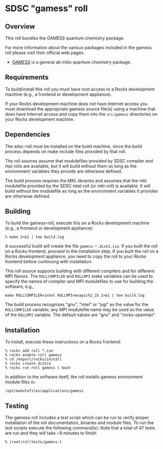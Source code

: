 # SDSC "gamess" roll

## Overview

This roll bundles the GAMESS quantum chemistry package.

For more information about the various packages included in the gamess roll please visit their official web pages:

- <a href="http://www.msg.chem.iastate.edu/GAMESS/" target="_blank">GAMESS</a> is a general ab initio quantum chemistry package.


## Requirements

To build/install this roll you must have root access to a Rocks development
machine (e.g., a frontend or development appliance).

If your Rocks development machine does *not* have Internet access you must
download the appropriate gamess source file(s) using a machine that does
have Internet access and copy them into the `src/gamess` directories on your
Rocks development machine.


## Dependencies

The sdsc-roll must be installed on the build machine, since the build process
depends on make include files provided by that roll.

The roll sources assume that modulefiles provided by SDSC compiler and mpi
rolls are available, but it will build without them as long as the environment
variables they provide are otherwise defined.

The build process requires the MKL libraries and assumes that the mkl
modulefile provided by the SDSC intel-roll (or mkl-roll) is available.  It will
build without the modulefile as long as the environment variables it provides
are otherwise defined.


## Building

To build the gamess-roll, execute this on a Rocks development
machine (e.g., a frontend or development appliance):

```shell
% make 2>&1 | tee build.log
```

A successful build will create the file `gamess-*.disk1.iso`.  If you built the
roll on a Rocks frontend, proceed to the installation step. If you built the
roll on a Rocks development appliance, you need to copy the roll to your Rocks
frontend before continuing with installation.

This roll source supports building with different compilers and for different
MPI flavors.  The `ROLLCOMPILER` and `ROLLMPI` make variables can be used to
specify the names of compiler and MPI modulefiles to use for building the
software, e.g.,

```shell
make ROLLCOMPILER=intel ROLLMPI=mvapich2_ib 2>&1 | tee build.log
```

The build process recognizes "gnu", "intel" or "pgi" as the value for the
`ROLLCOMPILER` variable; any MPI modulefile name may be used as the value of
the `ROLLMPI` variable.  The default values are "gnu" and "rocks-openmpi".


## Installation

To install, execute these instructions on a Rocks frontend:

```shell
% rocks add roll *.iso
% rocks enable roll gamess
% cd /export/rocks/install
% rocks create distro
% rocks run roll gamess | bash
```

In addition to the software itself, the roll installs gamess environment
module files in:

```shell
/opt/modulefiles/applications/gamess
```


## Testing

The gamess-roll includes a test script which can be run to verify proper
installation of the roll documentation, binaries and module files. To
run the test scripts execute the following command(s):
Note that a total of 47 tests are run and they will take ~8 minutes to finish

```shell
% /root/rolltests/gamess.t 
```
